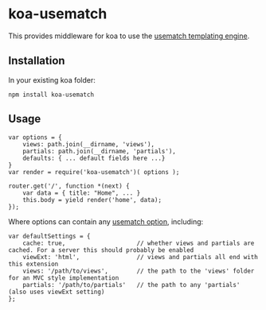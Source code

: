 # koa-usematch

This provides middleware for koa to use the [usematch templating engine](https://www.npmjs.com/package/usematch).

## Installation

In your existing koa folder:

```
npm install koa-usematch
```

## Usage

```
var options = {
	views: path.join(__dirname, 'views'),
	partials: path.join(__dirname, 'partials'),
	defaults: { ... default fields here ...}
}
var render = require('koa-usematch')( options );

router.get('/', function *(next) {
	var data = { title: "Home", ... }
	this.body = yield render('home', data);
});
```

Where options can contain any [usematch option](https://github.com/cmroanirgo/usematch#usematch-api), including:

```
var defaultSettings = {
	cache: true,					// whether views and partials are cached. For a server this should probably be enabled
	viewExt: 'html',				// views and partials all end with this extension
	views: '/path/to/views',		// the path to the 'views' folder for an MVC style implementation
	partials: '/path/to/partials'	// the path to any 'partials' (also uses viewExt setting)
};
```





